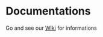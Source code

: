 # Documentations

Go and see our [Wiki](https://github.com/BourdreuxC/Documentations/wiki/Getting-started) for informations
